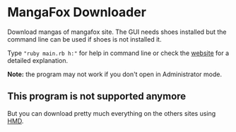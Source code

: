 # MangaFox Downloader
Download mangas of mangafox site. The GUI needs shoes installed but the command line can be used if shoes is not installed it.  

Type ``"ruby main.rb h:"`` for help in command line or check the [website](https://hermespasser.github.io/p/mangafoxdownloader/) for a detailed explanation.  

**Note:** the program may not work if you don't open in Administrator mode. 

## This program is not supported anymore
But you can download pretty much everything on the others sites using [HMD](https://github.com/hermespasser/hermes-manga-download).
